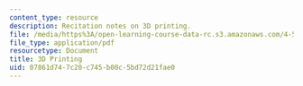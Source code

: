 ```yaml
---
content_type: resource
description: Recitation notes on 3D printing.
file: /media/https%3A/open-learning-course-data-rc.s3.amazonaws.com/4-500-introduction-to-design-computing-fall-2008/07861d747c20c745b00c5bd72d21fae0_rec5.pdf
file_type: application/pdf
resourcetype: Document
title: 3D Printing
uid: 07861d74-7c20-c745-b00c-5bd72d21fae0
---
```

